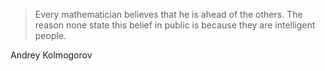> Every mathematician believes that he is ahead of the others. The reason none state this belief in public is because they are intelligent people.

Andrey Kolmogorov

